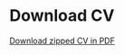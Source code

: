 # Download CV


[Download zipped CV in PDF](https://github.com/JJ/cv/suites/2227223806/artifacts/46141029)

